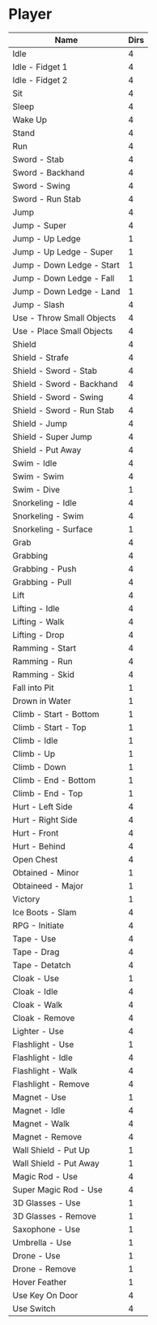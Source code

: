 # Player
| Name                      | Dirs |
|----------                 | -----|
| Idle                      | 4    |
| Idle - Fidget 1           | 4    |
| Idle - Fidget 2           | 4    |
| Sit                       | 4    |
| Sleep                     | 4    |
| Wake Up                   | 4    |
| Stand                     | 4    |
| Run                       | 4    |
| Sword - Stab              | 4    |
| Sword - Backhand          | 4    |
| Sword - Swing             | 4    |
| Sword - Run Stab          | 4    |
| Jump                      | 4    |
| Jump - Super              | 4    |
| Jump - Up Ledge           | 1    |
| Jump - Up Ledge - Super   | 1    |
| Jump - Down Ledge - Start | 1    |
| Jump - Down Ledge - Fall  | 1    |
| Jump - Down Ledge - Land  | 1    |
| Jump - Slash              | 4    |
| Use - Throw Small Objects | 4    |
| Use - Place Small Objects | 4    |
| Shield                    | 4    |
| Shield - Strafe           | 4    |
| Shield - Sword - Stab     | 4    |
| Shield - Sword - Backhand | 4    |
| Shield - Sword - Swing    | 4    |
| Shield - Sword - Run Stab | 4    |
| Shield - Jump             | 4    |
| Shield - Super Jump       | 4    |
| Shield - Put Away         | 4    |
| Swim - Idle               | 4    |
| Swim - Swim               | 4    |
| Swim - Dive               | 1    |
| Snorkeling - Idle         | 4    |
| Snorkeling - Swim         | 4    |
| Snorkeling - Surface      | 1    |
| Grab                      | 4    |
| Grabbing                  | 4    |
| Grabbing - Push           | 4    |
| Grabbing - Pull           | 4    |
| Lift                      | 4    |
| Lifting - Idle            | 4    |
| Lifting - Walk            | 4    |
| Lifting - Drop            | 4    |
| Ramming - Start           | 4    |
| Ramming - Run             | 4    |
| Ramming - Skid            | 4    |
| Fall into Pit             | 1    |
| Drown in Water            | 1    |
| Climb - Start - Bottom    | 1    |
| Climb - Start - Top       | 1    |
| Climb - Idle              | 1    |
| Climb - Up                | 1    |
| Climb - Down              | 1    |
| Climb - End - Bottom      | 1    |
| Climb - End - Top         | 1    |
| Hurt - Left Side          | 4    |
| Hurt - Right Side         | 4    |
| Hurt - Front              | 4    |
| Hurt - Behind             | 4    |
| Open Chest                | 4    |
| Obtained - Minor          | 1    |
| Obtaineed - Major         | 1    |
| Victory                   | 1    |
| Ice Boots - Slam          | 4    |
| RPG - Initiate            | 4    |
| Tape - Use                | 4    |
| Tape - Drag               | 4    |
| Tape - Detatch            | 4    |
| Cloak - Use               | 1    |
| Cloak - Idle              | 4    |
| Cloak - Walk              | 4    |
| Cloak - Remove            | 4    |
| Lighter - Use             | 4    |
| Flashlight - Use          | 1    |
| Flashlight - Idle         | 4    |
| Flashlight - Walk         | 4    |
| Flashlight - Remove       | 4    |
| Magnet - Use              | 1    |
| Magnet - Idle             | 4    |
| Magnet - Walk             | 4    |
| Magnet - Remove           | 4    |
| Wall Shield - Put Up      | 1    |
| Wall Shield - Put Away    | 1    |
| Magic Rod - Use           | 4    |
| Super Magic Rod - Use     | 4    |
| 3D Glasses - Use          | 1    |
| 3D Glasses - Remove       | 1    |
| Saxophone - Use           | 1    |
| Umbrella - Use            | 1    |
| Drone - Use               | 1    |
| Drone - Remove            | 1    |
| Hover Feather             | 1    |
| Use Key On Door           | 4    |
| Use Switch                | 4    |